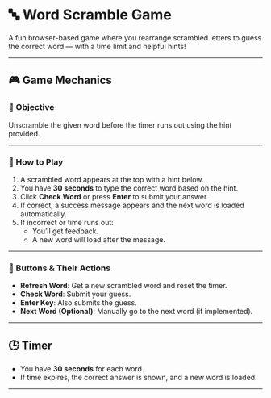 # 🔤 Word Scramble Game

A fun browser-based game where you rearrange scrambled letters to guess the correct word — with a time limit and helpful hints!

---

## 🎮 Game Mechanics

### 🎯 Objective
Unscramble the given word before the timer runs out using the hint provided.

---

### 🧩 How to Play
1. A scrambled word appears at the top with a hint below.
2. You have **30 seconds** to type the correct word based on the hint.
3. Click **Check Word** or press **Enter** to submit your answer.
4. If correct, a success message appears and the next word is loaded automatically.
5. If incorrect or time runs out:
   - You’ll get feedback.
   - A new word will load after the message.

---

### 🔁 Buttons & Their Actions
- **Refresh Word**: Get a new scrambled word and reset the timer.
- **Check Word**: Submit your guess.
- **Enter Key**: Also submits the guess.
- **Next Word (Optional)**: Manually go to the next word (if implemented).

---

## 🕒 Timer
- You have **30 seconds** for each word.
- If time expires, the correct answer is shown, and a new word is loaded.

---